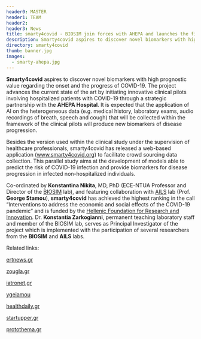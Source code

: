 ```yaml
---
header0: MASTER
header1: TEAM
header2:
header3: News
title: smarty4covid - BIOSIM join forces with AHEPA and launches the first clinical pilot involving hospitalized COVID-19 patients with the aim to identify novel biomarkers of infection and disease progression
description: Smarty4covid aspires to discover novel biomarkers with high prognostic value regarding the onset and the progress of COVID-19.
directory: smarty4covid
thumb: banner.jpg
images:
  - smarty-ahepa.jpg
---
```

<p><strong>Smarty4covid</strong> aspires to discover novel biomarkers with high prognostic value regarding the onset and the progress of COVID-19. Τhe project advances the current state of the art by initiating innovative clinical pilots involving
  hospitalized patients with COVID-19 through a strategic partnership with the <strong>AHEPA Hospital</strong>. It is expected that the application of AI on the heterogeneous data (e.g. medical history, laboratory exams, audio recordings of breath,
  speech and cough) that will be collected within the framework of the clinical pilots will produce new biomarkers of disease progression.</p>
<p>Besides the version used within the clinical study under the supervision of healthcare professionals, smarty4covid has released a web-based application (<a href="http://www.smarty4covid.org/">www.smarty4covid.org</a>) to facilitate crowd sourcing
  data collection. This parallel study aims at the development of models able to predict the risk of COVID-19 infection and provide biomarkers for disease progression in infected non-hospitalized individuals.</p>
<p>Co-ordinated by <strong>Konstantina Nikita</strong>, MD, PhD (ECE-NTUA Professor and Director of the <a href="http://www.biosim.ntua.gr/">BIOSIM</a> lab), and featuring collaboration with <a href="https://www.ails.ece.ntua.gr/">AILS</a> lab (Prof.
  <strong>George Stamou</strong>), <strong>smarty4covid</strong> has achieved the highest ranking in the call “Interventions to address the economic and social effects of the COVID-19 pandemic” and is funded by the <a
    href="https://www.elidek.gr/">Hellenic Foundation for Research and Innovation</a>. Dr. <strong>Konstantia Zarkogianni</strong>, permanent teaching laboratory staff and member of the BIOSIM lab, serves as Principal Investigator of the project
  which is implemented with the participation of several researchers from the <strong>BIOSIM</strong> and <strong>AILS</strong> labs.</p>
<p>Related links:</p>
<p><a href="https://www.ertnews.gr/eidiseis/epistimi/dyo-anases-mia-diagnosi-me-vasi-to-ai/">ertnews.gr</a></p>
<p><a href="https://www.zougla.gr/ygeia/article/to-smarty4covid-stin-proti-grami">zougla.gr</a></p>
<p><a href="https://www.iatronet.gr/article/105424/to-smarty4covid-sthn-proth-grammh?fbclid=IwAR1NJVPcqnOfHBVpA6P92KBWSE2hwt730xyE3KMKVc5p0XWh-TIzGCY8XEo#google_vignette">iatronet,gr</a></p>
<p><a
    href="https://ygeiamou.gr/%CE%B5%CE%B9%CE%B4%CE%AE%CF%83%CE%B5%CE%B9%CF%82/%CF%80%CE%BF%CE%BB%CE%B9%CF%84%CE%B9%CE%BA%CE%AE-%CF%85%CE%B3%CE%B5%CE%AF%CE%B1%CF%82/245928/sinergasia-eb-ke-achepa-se-protoporiako-montelo-prognosis-tis-exelixis-tis-covid-19/?fbclid=IwAR3xT7b7oVXto_eJ-dFkQfharD7IUylceeot56vCNcL-Eg250_iTKxjvDBk">ygeiamou</a>
</p>
<p><a href="https://healthdaily.gr/2021/11/30/smarty4covid-xekina-erevnitiki-meleti-se-nosilevomenous-astheneis-covid-19/">healthdaily.gr</a></p>
<p><a href="https://startupper.gr/news/78076/i-smarty4covid-syllegei-ichitika-dedomena-gia-covid-provlepseis/?fbclid=IwAR1NJVPcqnOfHBVpA6P92KBWSE2hwt730xyE3KMKVc5p0XWh-TIzGCY8XEo">startupper.gr</a></p>
<p><a href="https://www.protothema.gr/greece/article/1186693/sunergasia-eb-kai-ahepa-se-protoporiako-modelo-prognosis-tis-exelixis-tis-covid-19/?fbclid=IwAR3ObxQAe23NS1RLpnl5AwY2GtjNqpQYrCKUyMIcujHfVRBhjZq3mWCtl08">protothema.gr</a></p>
